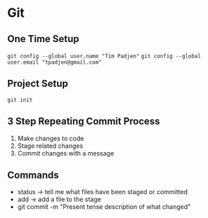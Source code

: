 # Git

## One Time Setup

`git config --global user.name "Tim Padjen"`
`git config --global user.email "tpadjen@gmail.com"`



## Project Setup

`git init`


## 3 Step Repeating Commit Process
1. Make changes to code
2. Stage related changes
3. Commit changes with a message


## Commands

* status -> tell me what files have been staged or committed
* add -> add a file to the stage
* git commit -m "Present tense description of what changed"